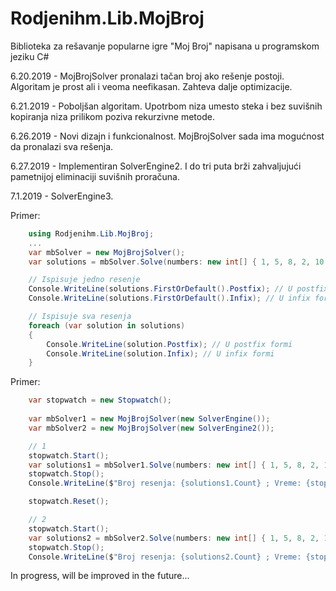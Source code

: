 # Rodjenihm.Lib.MojBroj
Biblioteka za rešavanje popularne igre "Moj Broj" napisana u programskom jeziku C#

6.20.2019 - MojBrojSolver pronalazi tačan broj ako rešenje postoji. Algoritam je prost ali i veoma neefikasan. Zahteva dalje optimizacije.  

6.21.2019 - Poboljšan algoritam. Upotrbom niza umesto steka i bez suvišnih kopiranja niza prilikom poziva rekurzivne metode.    

6.26.2019 - Novi dizajn i funkcionalnost. MojBrojSolver sada ima mogućnost da pronalazi sva rešenja.  

6.27.2019 - Implementiran SolverEngine2. I do tri puta brži zahvaljujući pametnijoj eliminaciji suvišnih proračuna.  

7.1.2019 - SolverEngine3. 

Primer:  
```csharp
    using Rodjenihm.Lib.MojBroj;
    ...
    var mbSolver = new MojBrojSolver();
    var solutions = mbSolver.Solve(numbers: new int[] { 1, 5, 8, 2, 10, 50 }, target: 872);

    // Ispisuje jedno resenje
    Console.WriteLine(solutions.FirstOrDefault().Postfix); // U postfix formi
    Console.WriteLine(solutions.FirstOrDefault().Infix); // U infix formi

    // Ispisuje sva resenja
    foreach (var solution in solutions)
    {
        Console.WriteLine(solution.Postfix); // U postfix formi
        Console.WriteLine(solution.Infix); // U infix formi
    }
```  

Primer:
```csharp
    var stopwatch = new Stopwatch();
    
    var mbSolver1 = new MojBrojSolver(new SolverEngine());
    var mbSolver2 = new MojBrojSolver(new SolverEngine2());

    // 1
    stopwatch.Start();
    var solutions1 = mbSolver1.Solve(numbers: new int[] { 1, 5, 8, 2, 10, 50 }, target: 872).ToList();
    stopwatch.Stop();
    Console.WriteLine($"Broj resenja: {solutions1.Count} ; Vreme: {stopwatch.ElapsedMilliseconds}");

    stopwatch.Reset();

    // 2
    stopwatch.Start();
    var solutions2 = mbSolver2.Solve(numbers: new int[] { 1, 5, 8, 2, 10, 50 }, target: 872).ToList();
    stopwatch.Stop();
    Console.WriteLine($"Broj resenja: {solutions2.Count} ; Vreme: {stopwatch.ElapsedMilliseconds}");
```   
In progress, will be improved in the future...

